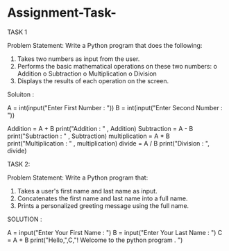 # Assignment-Task-

TASK 1

Problem Statement: Write a Python program that does the following:
1.  Takes two numbers as input from the user.
2.  Performs the basic mathematical operations on these two numbers:
o	Addition
o	Subtraction
o	Multiplication
o	Division
3.  Displays the results of each operation on the screen.

Soluiton : 

A = int(input("Enter First Number : "))
B = int(input("Enter Second Number : "))

Addition = A + B
print("Addition : " , Addition)
Subtraction = A - B
print("Subtraction : " , Subtraction)
multiplication = A * B
print("Multiplication : " , multiplication)
divide = A / B
print("Division : ", divide)


TASK 2: 

Problem Statement: Write a Python program that:
1.  Takes a user's first name and last name as input.
2.  Concatenates the first name and last name into a full name.
3.  Prints a personalized greeting message using the full name.

SOLUTION :

A = input("Enter Your First Name : ")
B = input("Enter Your Last Name : ")
C = A + B
print("Hello,",C,"! Welcome to the python program . ")


